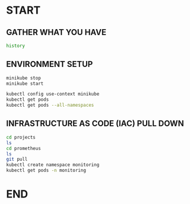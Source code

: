 # START

## GATHER WHAT YOU HAVE
```bash
history
```

## ENVIRONMENT SETUP
```bash
minikube stop
minikube start

kubectl config use-context minikube
kubectl get pods
kubectl get pods --all-namespaces
```

## INFRASTRUCTURE AS CODE (IAC) PULL DOWN
```bash
cd projects
ls
cd prometheus
ls
git pull
kubectl create namespace monitoring
kubectl get pods -n monitoring
```

# END
```
